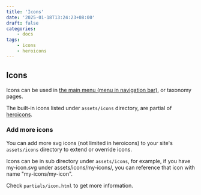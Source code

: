 ```yaml
---
title: 'Icons'
date: '2025-01-18T13:24:23+08:00'
draft: false
categories:
    - docs
tags:
    - icons
    - heroicons
---
```


## Icons

Icons can be used in [the main menu (menu in navigation bar)](/doc/menu-config/), or taxonomy pages.

The built-in icons listed under `assets/icons` directory, are partial of [heroicons](https://heroicons.com/).

### Add more icons

You can add more svg icons (not limited in heroicons) to your site's `assets/icons` directory to extend or override icons.

Icons can be in sub directory under `assets/icons`, for example, if you have my-icon.svg under assets/icons/my-icons/, you can reference that icon with name "my-icons/my-icon".

Check `partials/icon.html` to get more information.
